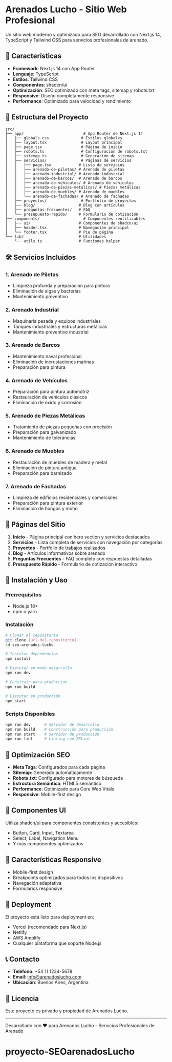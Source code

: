 # Arenados Lucho - Sitio Web Profesional

Un sitio web moderno y optimizado para SEO desarrollado con Next.js 14, TypeScript y Tailwind CSS para servicios profesionales de arenado.

## 🚀 Características

- **Framework**: Next.js 14 con App Router
- **Lenguaje**: TypeScript
- **Estilos**: Tailwind CSS
- **Componentes**: shadcn/ui
- **Optimización**: SEO optimizado con meta tags, sitemap y robots.txt
- **Responsive**: Diseño completamente responsive
- **Performance**: Optimizado para velocidad y rendimiento

## 📁 Estructura del Proyecto

```
src/
├── app/                          # App Router de Next.js 14
│   ├── globals.css              # Estilos globales
│   ├── layout.tsx               # Layout principal
│   ├── page.tsx                 # Página de inicio
│   ├── robots.ts                # Configuración de robots.txt
│   ├── sitemap.ts               # Generación de sitemap
│   ├── servicios/               # Páginas de servicios
│   │   ├── page.tsx            # Lista de servicios
│   │   ├── arenado-de-piletas/ # Arenado de piletas
│   │   ├── arenado-industrial/ # Arenado industrial
│   │   ├── arenado-de-barcos/  # Arenado de barcos
│   │   ├── arenado-de-vehiculos/ # Arenado de vehículos
│   │   ├── arenado-de-piezas-metalicas/ # Piezas metálicas
│   │   ├── arenado-de-muebles/ # Arenado de muebles
│   │   └── arenado-de-fachadas/ # Arenado de fachadas
│   ├── proyectos/               # Portfolio de proyectos
│   ├── blog/                   # Blog con artículos
│   ├── preguntas-frecuentes/   # FAQ
│   └── presupuesto-rapido/     # Formulario de cotización
├── components/                   # Componentes reutilizables
│   ├── ui/                     # Componentes de shadcn/ui
│   ├── header.tsx              # Navegación principal
│   └── footer.tsx              # Pie de página
└── lib/                        # Utilidades
    └── utils.ts                # Funciones helper
```

## 🛠️ Servicios Incluidos

### 1. Arenado de Piletas
- Limpieza profunda y preparación para pintura
- Eliminación de algas y bacterias
- Mantenimiento preventivo

### 2. Arenado Industrial
- Maquinaria pesada y equipos industriales
- Tanques industriales y estructuras metálicas
- Mantenimiento preventivo industrial

### 3. Arenado de Barcos
- Mantenimiento naval profesional
- Eliminación de incrustaciones marinas
- Preparación para pintura

### 4. Arenado de Vehículos
- Preparación para pintura automotriz
- Restauración de vehículos clásicos
- Eliminación de óxido y corrosión

### 5. Arenado de Piezas Metálicas
- Tratamiento de piezas pequeñas con precisión
- Preparación para galvanizado
- Mantenimiento de tolerancias

### 6. Arenado de Muebles
- Restauración de muebles de madera y metal
- Eliminación de pintura antigua
- Preparación para barnizado

### 7. Arenado de Fachadas
- Limpieza de edificios residenciales y comerciales
- Preparación para pintura exterior
- Eliminación de hongos y moho

## 🎨 Páginas del Sitio

1. **Inicio** - Página principal con hero section y servicios destacados
2. **Servicios** - Lista completa de servicios con navegación por categorías
3. **Proyectos** - Portfolio de trabajos realizados
4. **Blog** - Artículos informativos sobre arenado
5. **Preguntas Frecuentes** - FAQ completo con respuestas detalladas
6. **Presupuesto Rápido** - Formulario de cotización interactivo

## 🔧 Instalación y Uso

### Prerrequisitos
- Node.js 18+ 
- npm o yarn

### Instalación
```bash
# Clonar el repositorio
git clone [url-del-repositorio]
cd seo-arenados-lucho

# Instalar dependencias
npm install

# Ejecutar en modo desarrollo
npm run dev

# Construir para producción
npm run build

# Ejecutar en producción
npm start
```

### Scripts Disponibles
```bash
npm run dev      # Servidor de desarrollo
npm run build    # Construcción para producción
npm run start    # Servidor de producción
npm run lint     # Linting con ESLint
```

## 🎯 Optimización SEO

- **Meta Tags**: Configurados para cada página
- **Sitemap**: Generado automáticamente
- **Robots.txt**: Configurado para motores de búsqueda
- **Estructura Semántica**: HTML5 semántico
- **Performance**: Optimizado para Core Web Vitals
- **Responsive**: Mobile-first design

## 🎨 Componentes UI

Utiliza shadcn/ui para componentes consistentes y accesibles:
- Button, Card, Input, Textarea
- Select, Label, Navigation Menu
- Y más componentes optimizados

## 📱 Características Responsive

- Mobile-first design
- Breakpoints optimizados para todos los dispositivos
- Navegación adaptativa
- Formularios responsive

## 🚀 Deployment

El proyecto está listo para deployment en:
- Vercel (recomendado para Next.js)
- Netlify
- AWS Amplify
- Cualquier plataforma que soporte Node.js

## 📞 Contacto

- **Teléfono**: +54 11 1234-5678
- **Email**: info@arenadoslucho.com
- **Ubicación**: Buenos Aires, Argentina

## 📄 Licencia

Este proyecto es privado y propiedad de Arenados Lucho.

---

Desarrollado con ❤️ para Arenados Lucho - Servicios Profesionales de Arenado
# proyecto-SEOarenadosLucho
